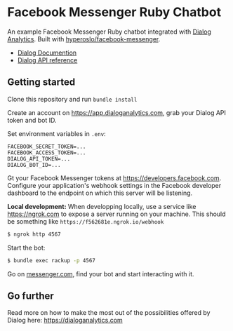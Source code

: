 # Facebook Messenger Ruby Chatbot

An example Facebook Messenger Ruby chatbot integrated with [Dialog Analytics](https://dialoganalytics.com). Built with [hyperoslo/facebook-messenger](https://github.com/hyperoslo/facebook-messenger).

- [Dialog Documention](https://docs.dialoganalytics.com)
- [Dialog API reference](https://docs.dialoganalytics.com/reference)

## Getting started

Clone this repository and run `bundle install`

Create an account on https://app.dialoganalytics.com, grab your Dialog API token and bot ID.

Set environment variables in `.env`:

```
FACEBOOK_SECRET_TOKEN=...
FACEBOOK_ACCESS_TOKEN=...
DIALOG_API_TOKEN=...
DIALOG_BOT_ID=...
```

Gt your Facebook Messenger tokens at https://developers.facebook.com. Configure your application's webhook settings in the Facebook developer dashboard to the endpoint on which this server will be listening.

__Local development:__ When developping locally, use a service like https://ngrok.com to expose a server running on your machine. This should be something like `https://f562681e.ngrok.io/webhook`

```bash
$ ngrok http 4567
```

Start the bot:

```bash
$ bundle exec rackup -p 4567
```

Go on [messenger.com](https://www.messenger.com), find your bot and start interacting with it.

## Go further

Read more on how to make the most out of the possibilities offered by Dialog here: https://dialoganalytics.com
